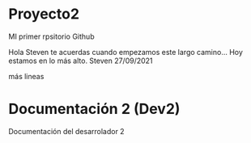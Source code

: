 # Proyecto2
MI primer rpsitorio Github



Hola Steven te acuerdas cuando empezamos este largo camino...
Hoy estamos en lo más alto.
Steven 27/09/2021


más lineas
# Documentación 2 (Dev2)
Documentación del desarrolador 2